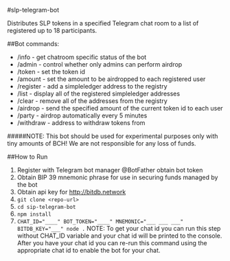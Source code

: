 #slp-telegram-bot

Distributes SLP tokens in a specified Telegram chat room to a list of registered up to 18 participants.

##Bot commands:

* /info - get chatroom specific status of the bot
* /admin <on-off> - control whether only admins can perform airdrop
* /token <token-id> - set the token id
* /amount <amount> - set the amount to be airdropped to each registered user
* /register <slp-addr> - add a simpleledger address to the registry
* /list - display all of the registered simpleledger addresses
* /clear - remove all of the addresses from the registry
* /airdrop - send the specified amount of the current token id to each user
* /party <on-off> - airdrop automatically every 5 minutes
* /withdraw <withdraw-address> - address to withdraw tokens from

#####NOTE: This bot should be used for experimental purposes only with tiny amounts of BCH! We are not responsible for any loss of funds.

##How to Run

1. Register with Telegram bot manager @BotFather obtain bot token 
2. Obtain BIP 39 mnemonic phrase for use in securing funds managed by the bot
3. Obtain api key for http://bitdb.network
4. `git clone <repo-url>`
5. `cd sip-telegram-bot`
6. `npm install`
7. `CHAT_ID="____" BOT_TOKEN="____" MNEMONIC="___ ___ ___" BITDB_KEY="___" node .` NOTE: To get your chat id you can run this step without CHAT_ID variable and your chat id will be printed to the console.  After you have your chat id you can re-run this command using the appropriate chat id to enable the bot for your chat.
